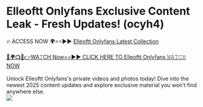 # Elleoftt Onlyfans Exclusive Content Leak - Fresh Updates! (ocyh4)

🔥 ACCESS NOW 🌍==►► <a href="https://tinyurl.com/kvy9nzfs" rel="nofollow">Elleoftt Onlyfans Latest Collection</a>
<br><br>
[🔴🌍📺📱👉WA𝚃CH Now==►► CLICK HERE TO Elleoftt Onlyfans 𝚆𝙰𝚃𝙲𝙷 NOW](https://tinyurl.com/kvy9nzfs)
<br><br>
Unlock Elleoftt Onlyfans's private videos and photos today! Dive into the newest 2025 content updates and explore exclusive material you won’t find anywhere else.
<br>
<a href="https://tinyurl.com/kvy9nzfs" rel="nofollow" data-target="animated-image.originalLink"><img src="https://camo.githubusercontent.com/8a4f000d20f83aca3bf7ec5f350d767afa0574a8a352519fd8cfa583a6f93a33/68747470733a2f2f692e696d6775722e636f6d2f644a486b345a712e676966" data-canonical-src="https://i.imgur.com/dJHk4Zq.gif" style="max-width: 100%; display: inline-block;" data-target="animated-image.originalImage"></a>
<br>
